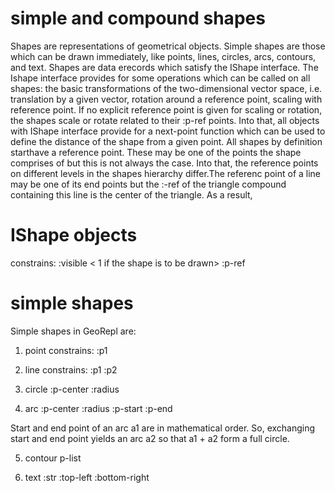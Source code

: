 # simple and compound shapes

Shapes are representations of geometrical objects. Simple shapes are those which can be drawn immediately, like points, lines, circles, arcs, contours, and text. Shapes are data erecords which satisfy the IShape interface. The Ishape interface provides for some operations which can be called on all shapes: the basic transformations of the two-dimensional vector space, i.e. translation by a given vector, rotation around a reference point, scaling with reference point. If no explicit reference point is given for scaling or rotation, the shapes scale or rotate related to their :p-ref points. Into that, all objects with IShape interface provide for a next-point function which can be used to define the distance of the shape from a given point.
All shapes by definition starthave a reference point. These may be one of the points the shape comprises of but this is not always the case. Into that, the reference points on different levels in the shapes hierarchy differ.The referenc point of a line may be one of its end points but the :-ref of the triangle compound containing this line is the center of the triangle.
As a result,

# IShape objects
constrains:
  :visible < 1 if the shape is to be drawn>
  :p-ref <a vector denoting the reference point for the object>

# simple shapes
Simple shapes in GeoRepl are:

1. point
constrains:
  :p1 <the point as coordinate vector>

2. line
constrains:
  :p1 <the first end point of the line>
  :p2 <the second end point of the line>

3. circle
  :p-center <the center point of the circle>
  :radius <the radius of the circle>

4. arc
  :p-center <the center point of the arc>
  :radius <the radius of the arc>
  :p-start <the start point of the arc>
  :p-end <the end point of the arc>

Start and end point of an arc a1 are in mathematical order. So, exchanging start and end point yields an arc a2 so that a1 + a2 form a full circle.

5. contour
  p-list <a list of points defined by two-dimensional vectors>

6. text
  :str <the textual content as string>
  :top-left <the top left corner point of the box surrounding the text>
  :bottom-right <the bottom right corner point of the box surrounding the text>


